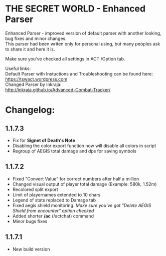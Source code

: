 # THE SECRET WORLD - Enhanced Parser
Enhanced Parser - improved version of default parser with another looking, bug fixes and minor changes.  
This parser had been writen only for personal using, but many peoples ask to share it and here it is.

Make sure you've checked all settings in ACT /Option tab.

Useful links:  
Default Parser with Instuctions and Troubleshooting can be found here:  
https://tswact.wordpress.com  
Changed Parser by Inkraja:  
http://inkraja.github.io/Advanced-Combat-Tracker/  
 
# Changelog:
 
## 1.1.7.3
* Fix for **Signet of Death's Note**
* Disabling the color export function now will disable all colors in script
* Regroup of AEGIS total damage and dps for saving symbols
 
## 1.1.7.2
* Fixed "Convert Value" for correct numbers after half a million
* Changed visual output of player total damage (Example: 580k, 1.52m)
* Recolored split export
* Limit of playernames extended to 10 chars
* Legend of stats replaced to Damage tab
* Fixed aegis shield monitoring. *Make sure you've got "Delete AEGIS Shield from encounter" option checked*
* Added shorter **/ac** (/actchat) command
* Minor bugs fixes

## 1.1.7.1
* New build version

